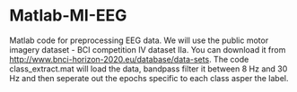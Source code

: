 # Matlab-MI-EEG
Matlab code for preprocessing EEG data.
We will use the public motor imagery dataset - BCI competition IV dataset IIa.
You can download it from http://www.bnci-horizon-2020.eu/database/data-sets.
The code class_extract.mat will load the data, bandpass filter it between 8 Hz and 30 Hz and then seperate out the epochs specific to each class asper the label.

